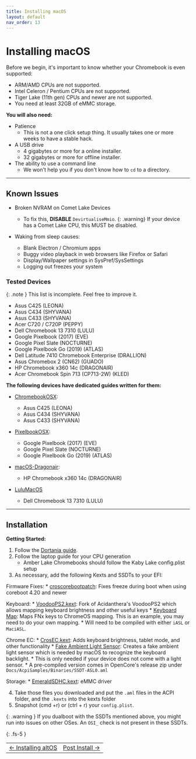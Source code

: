 ```yaml
---
title: Installing macOS
layout: default
nav_order: 13
---
```


# Installing macOS

Before we begin, it's important to know whether your Chromebook is even supported:
- ARM/AMD CPUs are not supported.
- Intel Celeron / Pentium CPUs are not supported.
- Tiger Lake (11th gen) CPUs and newer are not supported.
- You need at least 32GB of eMMC storage.

**You will also need:**
* Patience 
    * This is not a one click setup thing. It usually takes one or more weeks to have a stable hack.
* A USB drive 
  	* 4 gigabytes or more for a online installer.
  	* 32 gigabytes or more for offline installer.
* The ability to use a command line
  	* We won't help you if you don't know how to `cd` to a directory.

---

## Known Issues

- Broken NVRAM on Comet Lake Devices
   	- To fix this, **DISABLE** `DevirtualiseMmio`.
   	{: .warning}
   	If your device has a Comet Lake CPU, this MUST be disabled.
    
- Waking from sleep causes:
   - Blank Electron / Chromium apps
   - Buggy video playback in web browsers like Firefox or Safari
   - Display/Wallpaper settings in SysPref/SysSettings
   - Logging out freezes your system

### Tested Devices

{: .note }
This list is incomplete. Feel free to improve it.

- Asus C425 (LEONA)
- Asus C434 (SHYVANA)
- Asus C433 (SHYVANA)
- Acer C720 / C720P (PEPPY)
- Dell Chromebook 13 7310 (LULU)
- Google Pixelbook (2017) (EVE)
- Google Pixel Slate (NOCTURNE)
- Google Pixelbook Go (2019) (ATLAS)
- Dell Latitude 7410 Chromebook Enterprise (DRALLION)
- Asus Chromebox 2 (CN62) (GUADO)
- HP Chromebook x360 14c (DRAGONAIR)
- Acer Chromebook Spin 713 (CP713-2W) (KLED)

**The following devices have dedicated guides written for them:**

* [ChromebookOSX](https://github.com/meghan06/ChromebookOSX):
   * Asus C425 (LEONA)
   * Asus C434 (SHYVANA)
   * Asus C433 (SHYVANA)

* [PixelbookOSX](https://github.com/olm3ca/PixelbookOSX):
   * Google Pixelbook (2017) (EVE)
   * Google Pixel Slate	(NOCTURNE)
   * Google Pixelbook Go (2019) (ATLAS)

* [macOS-Dragonair](https://github.com/mine-man3000/macOS-Dragonair):
   * HP Chromebook x360 14c (DRAGONAIR)

* [LuluMacOS](https://isi95010.github.io/LuluMacOS/)
  * Dell Chromebook 13 7310 (LULU)

---

## Installation

**Getting Started:**

1. Follow the [Dortania guide](https://dortania.github.io/OpenCore-Install-Guide).
2. Follow the laptop guide for your CPU generation
	* Amber Lake Chromebooks should follow the Kaby Lake config.plist setup
3. As necessary, add the following Kexts and SSDTs to your EFI:

Firmware Fixes:
  	* [croscorebootpatch](https://github.com/meghan06/croscorebootpatch): Fixes freeze during boot when using coreboot 4.20 and newer

Keyboard:
	* [VoodooPS2.kext](https://github.com/1Revenger1/VoodooPS2/releases): Fork of Acidanthera's VoodooPS2 which allows mapping keyboard brightness and other useful keys
	* [Keyboard Map](https://github.com/1Revenger1/Acer-Spin-713-Hackintosh/blob/main/src/ACPI/SSDT-ChromeKeys.dsl): Maps FNx keys to ChromeOS mapping. This is an example, you may need to do your own mapping.
  	* Will need to be compiled with either `iASL` or `MaciASL`.

Chrome EC:
	* [CrosEC.kext](https://github.com/1Revenger1/CrosEC/releases): Adds keyboard brightness, tablet mode, and other functionality
	* [Fake Ambient Light Sensor](https://github.com/acidanthera/OpenCorePkg/blob/master/Docs/AcpiSamples/Source/SSDT-ALS0.dsl): Creates a fake ambient light sensor which is needed by macOS to recognize the keyboard backlight.
  	* This is only needed if your device does not come with a light sensor.
  	* A pre-compiled version comes in OpenCore's release zip under `Docs/AcpiSamples/Binaries/SSDT-ASL0.aml`

Storage:
  	* [EmeraldSDHC.kext](https://github.com/acidanthera/EmeraldSDHC/releases): eMMC driver

4. Take those files you downloaded and put the `.aml` files in the ACPI folder, and the `.kexts` into the kexts folder
5. Snapshot (cmd +r) or (ctrl + r) your `config.plist`. 

{: .warning }
If you dualboot with the SSDTs mentioned above, you might run into issues on other OSes. An `OSI_` check is not present in these SSDTs.

{: .fs-5 }

<table>
<tr>
<td class="navtable-l">
<a href="altos.html">← Installing altOS</a> 
</td>
<td class="navtable-r">
<a href="post-install.html">Post Install →</a> 
</td>
</tr>
</table>

